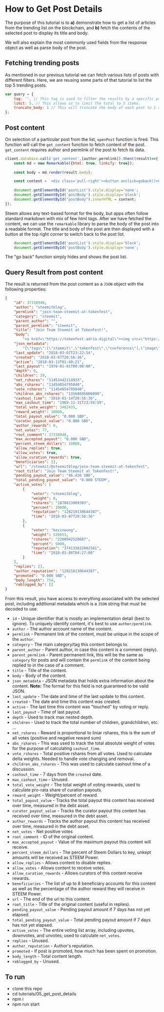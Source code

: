 # How to Get Post Details

The purpose of this tutorial is to **a)** demonstrate how to get a list of articles from the trending list on the blockchain, and **b)** fetch the contents of the selected post to display its title and body. 

We will also explain the most commonly used fields from the response object as well as parse body of the post.

## Fetching trending posts

As mentioned in our previous tutorial we can fetch various lists of posts with different filters.  Here, we are reusing some parts of that tutorial to list the top 5 trending posts.

```javascript
var query = {
    tag: '', // This tag is used to filter the results by a specific post tag.
    limit: 5, // This allows us to limit the total to 5 items.
    truncate_body: 1 // This will truncate the body of each post to 1 character, which is useful if you want to work with lighter array.
};
```

## Post content

On selection of a particular post from the list, `openPost` function is fired.  This function will call the `get_content` function to fetch content of the post. `get_content` requires author and permlink of the post to fetch its data.

```javascript
client.database.call('get_content',[author,permlink]).then((result)=>{
    const md = new Remarkable({html: true, linkify: true});
    
    const body = md.render(result.body);

    const content = `<div class='pull-right'><button onclick=goback()>Close</button></div><br><h2>${result.title}</h2><br>${body}<br>`;
    
    document.getElementById('postList').style.display='none';
    document.getElementById('postBody').style.display='block';
    document.getElementById("postBody").innerHTML = content;
});
```

Steem allows any text-based format for the body, but apps often follow standard markdown with mix of few html tags. After we have fetched the content, we can use the `remarkable` library to parse the body of the post into a readable format.  The title and body of the post are then displayed with a button at the top right corner to switch back to the post list.

```javascript
	document.getElementById('postList').style.display='block';
    document.getElementById('postBody').style.display='none';
```

The "go back" function simply hides and shows the post list.

## Query Result from post content

The result is returned from the post content as a `JSON` object with the following properties:

```json
{
    "id": 37338948,
    "author": "steemitblog",
    "permlink": "join-team-steemit-at-tokenfest",
    "category": "steemit",
    "parent_author": "",
    "parent_permlink": "steemit",
    "title": "Join Team Steemit at TokenFest!",
    "body":
        "<a href=\"https://tokenfest.adria.digital\"><img src=\"https://i.imgur.com/fOScDIW.png\"/></a>\n\nHello Steemians! If you’d like to meet Team Steemit live-in-person, or are just interested in attending what promises to be a great blockchain conference, join us at <a href=\"https://tokenfest.adria.digital/\">TokenFest</a> in San Francisco from March 15th to 16th. \n\nSteemit CEO, Ned Scott, will be participating in a fireside chat alongside Steemit’s CTO, Harry Schmidt, as well as the creator of Utopian.io, Diego Pucci. Steemit will also be hosting the opening party on Thursday night and we’d certainly love to meet as many of you as possible IRL, so head on over to https://tokenfest.adria.digital/ and get your tickets while you can. \n\n*Team Steemit*",
    "json_metadata":
        "{\"tags\":[\"steemit\",\"tokenfest\",\"conference\"],\"image\":[\"https://i.imgur.com/fOScDIW.png\"],\"links\":[\"https://tokenfest.adria.digital\",\"https://tokenfest.adria.digital/\"],\"app\":\"steemit/0.1\",\"format\":\"markdown\"}",
    "last_update": "2018-03-07T23:22:54",
    "created": "2018-03-07T20:56:36",
    "active": "2018-03-13T01:40:21",
    "last_payout": "1970-01-01T00:00:00",
    "depth": 0,
    "children": 29,
    "net_rshares": "11453442114933",
    "abs_rshares": "11454054795840",
    "vote_rshares": "11454054795840",
    "children_abs_rshares": "13568695606090",
    "cashout_time": "2018-03-14T20:56:36",
    "max_cashout_time": "1969-12-31T23:59:59",
    "total_vote_weight": 3462435,
    "reward_weight": 10000,
    "total_payout_value": "0.000 SBD",
    "curator_payout_value": "0.000 SBD",
    "author_rewards": 0,
    "net_votes": 77,
    "root_comment": 37338948,
    "max_accepted_payout": "0.000 SBD",
    "percent_steem_dollars": 10000,
    "allow_replies": true,
    "allow_votes": true,
    "allow_curation_rewards": true,
    "beneficiaries": [],
    "url": "/steemit/@steemitblog/join-team-steemit-at-tokenfest",
    "root_title": "Join Team Steemit at TokenFest!",
    "pending_payout_value": "46.436 SBD",
    "total_pending_payout_value": "0.000 STEEM",
    "active_votes": [
        {
            "voter": "steemitblog",
            "weight": 0,
            "rshares": "1870813909383",
            "percent": 10000,
            "reputation": "128210130644387",
            "time": "2018-03-07T20:56:36"
        },
        {
            "voter": "kevinwong",
            "weight": 526653,
            "rshares": "2208942520687",
            "percent": 5000,
            "reputation": "374133832002581",
            "time": "2018-03-08T04:27:00"
        }
    ],
    "replies": [],
    "author_reputation": "128210130644387",
    "promoted": "0.000 SBD",
    "body_length": 754,
    "reblogged_by": []
}
```

From this result, you have access to everything associated with the selected post, including additional metadata which is a `JSON` string that must be decoded to use.

* `id` - Unique identifier that is mostly an implementation detail (best to ignore).  To uniquely identify content, it's best to use `author/permlink`.
* `author` - The author account name of the content.
* `permlink` - Permanent link of the content, must be unique in the scope of the `author`.
* `category` - The main category/tag this content belongs to.
* `parent_author` - Parent author, in case this content is a comment (reply).
* `parent_permlink` - Parent permanent link, this will be the same as `category` for posts and will contain the `permlink` of the content being replied to in the case of a comment.
* `title` - Title of the content.
* `body` - Body of the content.
* `json_metadata` - JSON metadata that holds extra information about the content.  **Note:** The format for this field is not guaranteed to be valid JSON.
* `last_update` - The date and time of the last update to this content.
* `created` - The date and time this content was created.
* `active` - The last time this content was "touched" by voting or reply.
* `last_payout` - Time of last payout.
* `depth` - Used to track max nested depth.
* `children` - Used to track the total number of children, grandchildren, etc. ...
* `net_rshares` - Reward is proportional to liniar rshares, this is the sum of all votes (positive and negative reward sum)
* `abs_rshares` - This was used to track the total absolute weight of votes for the purpose of calculating `cashout_time`.
* `vote_rshares` - Total positive rshares from all votes.  Used to calculate delta weights.  Needed to handle vote changing and removal.
* `children_abs_rshares` - This was used to calculate cashout time of a discussion.
* `cashout_time` - 7 days from the `created` date.
* `max_cashout_time` - Unused.
* `total_vote_weight` - The total weight of voting rewards, used to calculate pro-rata share of curation payouts.
* `reward_weight` - Weight/percent of reward.
* `total_payout_value` - Tracks the total payout this content has received over time, measured in the debt asset.
* `curator_payout_value` - Tracks the curator payout this content has received over time, measured in the debt asset.
* `author_rewards` - Tracks the author payout this content has received over time, measured in the debt asset.
* `net_votes` - Net positive votes
* `root_comment` - ID of the original content.
* `max_accepted_payout` - Value of the maximum payout this content will receive.
* `percent_steem_dollars` - The percent of Steem Dollars to key, unkept amounts will be received as STEEM Power.
* `allow_replies` - Allows content to disable replies.
* `allow_votes` - Allows content to receive votes.
* `allow_curation_rewards` - Allows curators of this content receive rewards.
* `beneficiaries` - The list of up to 8 beneficiary accounts for this content as well as the percentage of the author reward they will receive in STEEM Power.
* `url` - The end of the url to this content.
* `root_title` - Title of the original content (useful in replies).
* `pending_payout_value` - Pending payout amount if 7 days has not yet elapsed.
* `total_pending_payout_value` - Total pending payout amount if 7 days has not yet elapsed.
* `active_votes` - The entire voting list array, including upvotes, downvotes, and unvotes; used to calculate `net_votes`.
* `replies` - Unused.
* `author_reputation` - Author's reputation.
* `promoted` - If post is promoted, how much has been spent on promotion.
* `body_length` - Total content length.
* `reblogged_by` - Unused.

## To run

*   clone this repo
*   cd tutorials/05_get_post_details
*   npm i
*   npm run start

